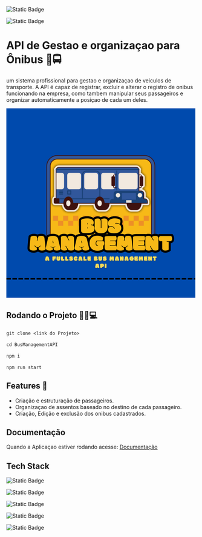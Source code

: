 
<p align="center">

![Static Badge](https://img.shields.io/badge/NPM-10.5.2-gray?style=flat&labelColor=green)

![Static Badge](https://img.shields.io/badge/TypeScript-5.4.5-gray?style=flat&labelColor=blue)

</p>


# API de Gestao e organizaçao para Ônibus 🚌🚍

um sistema profissional para gestao e organizaçao de veiculos de transporte. A API é capaz de registrar, excluir e alterar o registro de onibus funcionando na empresa, como tambem manipular seus passageiros e organizar automaticamente a posiçao de cada um deles.
 

<img src="logo.png">


## Rodando o Projeto 🏃‍♂️💻
```
git clone <link do Projeto>
```
```
cd BusManagementAPI
```
```
npm i
```
```
npm run start
```
## Features 🚀

- Criação e estruturação de passageiros.
- Organizaçao de assentos baseado no destino de cada passageiro.
- Criação, Edição e exclusão dos onibus cadastrados.
## Documentação

Quando a Aplicaçao estiver rodando acesse: [Documentação](http://[::1]:2333)



## Tech Stack

![Static Badge](https://img.shields.io/badge/Prisma-blue?style=for-the-badge&labelColor=gray)

![Static Badge](https://img.shields.io/badge/Swagger-green?style=for-the-badge&labelColor=gray)

![Static Badge](https://img.shields.io/badge/Typescript-blue?style=for-the-badge&labelColor=gray)


![Static Badge](https://img.shields.io/badge/Fastify-black?style=for-the-badge&labelColor=gray)

![Static Badge](https://img.shields.io/badge/Zod-orange?style=for-the-badge&labelColor=gray)


